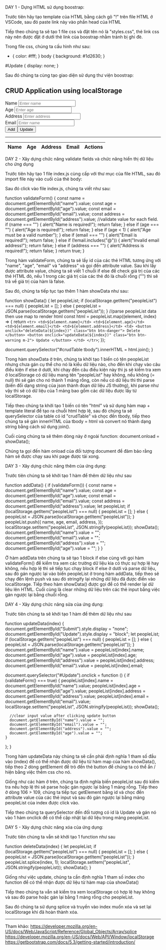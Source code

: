 DAY 1 - Dựng HTML sử dụng boostrap:

Trước tiên hãy tạo template của HTML bằng cách gõ "!" trên file HTML ở VSCode, sau đó paste link này vào phần head của HTML

<link
    href="https://cdn.jsdelivr.net/npm/bootstrap@5.3.0-alpha3/dist/css/bootstrap.min.css"
    rel="stylesheet"
    integrity="sha384-KK94CHFLLe+nY2dmCWGMq91rCGa5gtU4mk92HdvYe+M/SXH301p5ILy+dN9+nJOZ"
    crossorigin="anonymous"
/>

Tiếp theo chúng ta sẽ tạo 1 file css và đặt tên nó là "styles.css", thẻ link css này nên được đặt ở dưới thẻ link của boostrap nhằm tránh bị ghi đè.

Trong file css, chúng ta cấu hình như sau:

- {
  color: #fff;
  }
  body {
  background: #1d2630;
  }

#Update {
display: none;
}

Sau đó chúng ta cùng tạo giao diện sử dụng thư viện boostrap:

  <div class="container">
      <h2 class="mt-5 mb-5">CRUD Application using localStorage</h2>
      <div class="mb-5">
        <div class="row">
          <div class="form-group col-md-6 mb-3">
            <label for="name">Name</label>
            <input
              type="text"
              name="name"
              class="form-control"
              id="name"
              placeholder="Enter name"
            />
          </div>
          <div class="form-group col-md-6 mb-3">
            <label for="age">Age</label>
            <input
              type="number"
              name="age"
              class="form-control"
              id="age"
              placeholder="Enter age"
            />
          </div>
          <div class="form-group col-md-6 mb-3">
            <label for="address">Address</label>
            <input
              type="text"
              name="address"
              class="form-control"
              id="address"
              placeholder="Enter address"
            />
          </div>
          <div class="form-group col-md-6 mb-3">
            <label for="email">Email</label>
            <input
              type="text"
              name="email"
              class="form-control"
              id="email"
              placeholder="Enter name"
            />
          </div>
          <div class="col-lg-12 mt-5">
            <button class="btn btn-success" id="Submit" >
              Add</button
            ><button class="btn btn-primary" id="Update">Update</button>
          </div>
        </div>
      </div>
      <hr />
      <div class="row mt-5">
        <div class="col-12">
          <table class="table table-bordered" id="crudTable">
            <thead>
              <tr>
                <th>Name</th>
                <th>Age</th>
                <th>Address</th>
                <th>Email</th>
                <th>Actions</th>
              </tr>
            </thead>
            <tbody></tbody>
          </table>
        </div>
      </div>
  </div>

DAY 2 - Xây dựng chức năng validate fields và chức năng hiển thị dữ liệu cho ứng dụng

Trước tiên hãy tạo 1 file index.js cùng cấp với thư mục của file HTML,
sau đó import file này vào cuối của thẻ body:
<script src="./index.js"></script>

Sau đó click vào file index.js, chúng ta viết như sau:

function validateForm() {
  const name = document.getElementById("name").value;
  const age = document.getElementById("age").value;
  const email = document.getElementById("email").value;
  const address = document.getElementById("address").value;
  //validate value for each field.
  if (name === "") {
    alert("Name is required!");
    return false;
  } else if (age === "") {
    alert("Age is required!");
    return false;
  } else if (age < 1) {
    alert("Age must be a valid number");
  } else if (email === "") {
    alert("Email is required!");
    return false;
  } else if (!email.includes("@")) {
    alert("Invalid email address!");
    return false;
  } else if (address === "") {
    alert("Address is required!");
    return false;
  }
  return true;
}

Trong hàm validateForm, chúng ta sẽ lấy id của các thẻ HTML tương ứng với "name", "age", "email" và "address" và gọi đến attribute value. Sau khi lấy được attribute value, chúng ta sẽ viết 1 chuỗi if else để check giá trị của các thẻ HTML đó, nếu 1 trong các giá trị của các thẻ đó là chuỗi rỗng ("") thì sẽ trả về giá trị của hàm là false.

Sau đó, chúng ta tiếp tục tạo thêm 1 hàm showData như sau:

function showData() {
  let peopleList;
  if (localStorage.getItem("peopleList") === null) {
    peopleList = [];
  } else {
    peopleList = JSON.parse(localStorage.getItem("peopleList"));
  }
  //parse peopleList data then use map to render html
  const html = peopleList.map((element, index) => {
    return `<tr>
              <td>${element.name}</td>
              <td>${element.age}</td>
              <td>${element.email}</td>
              <td>${element.address}</td>
              <td>
                <button onclick="deleteData(${index})" class="btn btn-danger">
                  Delete
                </button>
                <button onclick="updateData(${index})" class="btn btn-warning m-2">
                  Update
                </button>
              </td>
             </tr>`;
  });

  document.querySelector("#crudTable tbody").innerHTML = html.join();
}

Trong hàm showData ở trên, chúng ta khởi tạo 1 biến có tên peopleList nhưng chưa gán cụ thể cho nó là kiểu dữ liệu nào, cho đến khi chạy vào câu điều kiện if else ở dưới, khi chạy đến câu điều kiện này thì js sẽ kiểm tra xem ở localStorage có dữ liệu mang tên "peopleList" hay không,
nếu không (= null) thì sẽ gán cho nó thành 1 mảng rỗng, còn nếu có dữ liệu thì thì parse (biến đổi dạng string của json thành đoạn dữ liệu JS thường), khi parse như vậy thì sẽ có dữ liệu của 1 mảng bao gồm các dữ liệu được lấy từ localStorage.

Tiếp theo chúng ta khởi tạo 1 biến có tên "html" và sử dụng hàm map + template literal để tạo ra chuỗi html hợp lệ, sau đó chúng ta sẽ querySelector của table có id "crudTable" và chọc đến tbody, tiếp theo chúng ta sẽ gán innerHTML của tbody = html và convert nó thành dạng string bằng cách sử dụng join().

Cuối cùng chúng ta sẽ thêm dòng này ở ngoài function:
document.onload = showData();

Chúng ta gọi đến hàm onload của đối tượng document để đảm bảo rằng hàm sẽ được chạy sau khi page được tải xong.

DAY 3 - Xây dựng chức năng thêm của ứng dụng:

Trước tiên chúng ta sẽ khởi tạo 1 hàm để thêm dữ liệu như sau

function addData() {
  if (validateForm()) {
    const name = document.getElementById("name").value;
    const age = document.getElementById("age").value;
    const email = document.getElementById("email").value;
    const address = document.getElementById("address").value;
    let peopleList;
    if (localStorage.getItem("peopleList") === null) {
      peopleList = [];
    } else {
      peopleList = JSON.parse(localStorage.getItem("peopleList"));
    }
    peopleList.push({
      name,
      age,
      email,
      address,
    });
    localStorage.setItem("peopleList", JSON.stringify(peopleList));
    showData();
    document.getElementById("name").value = "";
    document.getElementById("email").value = "";
    document.getElementById("address").value = "";
    document.getElementById("age").value = "";
  }
}

Ở hàm addData trên chúng ta sẽ tạo 1 block if else cùng với gọi hàm validateForm() để kiểm tra xem các trường dữ liệu kia có thực sự hợp lệ hay không, nếu hợp lệ thì sẽ tiếp tục chạy block if else ở dưới và parse dữ liệu, sau đó gán ngược lại vào biến peopleList ở trong hàm addData, tiếp theo sẽ chạy đến lệnh push và sau đó stringify lại những dữ liệu đã được điền vào localStorage. Tiếp theo hàm showData() được gọi để có thể render lại dữ liệu lên HTML. Cuồi cùng là clear những dữ liệu trên các thẻ input bằng việc gán ngược lại bằng chuỗi rỗng.

DAY 4 - Xây dựng chức năng sửa của ứng dụng:

Trước tiên chúng ta sẽ khởi tạo 1 hàm để thêm dữ liệu như sau

function updateData(index) {
  document.getElementById("Submit").style.display = "none";
  document.getElementById("Update").style.display = "block";
  let peopleList;
  if (localStorage.getItem("peopleList") === null) {
    peopleList = [];
  } else {
    peopleList = JSON.parse(localStorage.getItem("peopleList"));
  }
  document.getElementById("name").value = peopleList[index].name;
  document.getElementById("age").value = peopleList[index].age;
  document.getElementById("address").value = peopleList[index].address;
  document.getElementById("email").value = peopleList[index].email;

  document.querySelector("#Update").onclick = function () {
    if (validateForm() === true) {
      peopleList[index].name = document.getElementById("name").value;
      peopleList[index].age = document.getElementById("age").value;
      peopleList[index].address = document.getElementById("address").value;
      peopleList[index].email = document.getElementById("email").value;
      localStorage.setItem("peopleList", JSON.stringify(peopleList));
      showData();

      //clear input value after clicking update button
      document.getElementById("name").value = "";
      document.getElementById("email").value = "";
      document.getElementById("address").value = "";
      document.getElementById("age").value = "";
    }
  };
}

Trong hàm updateData này chúng ta sẽ cần phải định nghĩa 1 tham số đầu vào (index) để có thể nhận được dữ liệu từ hàm map của hàm showData(), tiếp theo 2 dòng getElement để trỏ đến thẻ button để chúng ta có thể ẩn / hiện bằng việc thêm css cho nó.

Giống như các hàm ở trên, chúng ta định nghĩa biến peopleList sau đó kiểm tra nếu hợp lệ thì sẽ parse hoặc gán ngược lại bằng 1 mảng rỗng. Tiếp theo ở dòng 106 > 109, chúng ta tiếp tục getElement bằng id và chọc đến attribute value của các thẻ input và sau đó gán ngược lại bằng mảng peopleList của index được click vào.

Tiếp theo chúng ta querySelector đến đối tượng có id là Update và gán nó vào 1 hàm onclick để có thể cập nhật lại dữ liệu trong mảng peopleList.

DAY 5 - Xây dựng chức năng xóa của ứng dụng:

Trước tiên chúng ta vẫn sẽ khởi tạo 1 function như sau

function deleteData(index) {
  let peopleList;
  if (localStorage.getItem("peopleList") === null) {
    peopleList = [];
  } else {
    peopleList = JSON.parse(localStorage.getItem("peopleList"));
  }
  peopleList.splice(index, 1);
  localStorage.setItem("peopleList", JSON.stringify(peopleList));
  showData();
}

Giống như việc update, chúng ta cần định nghĩa 1 tham số index cho function để có thể nhận được dữ liệu từ hàm map của showData()

Tiếp theo chúng ta vẫn sẽ kiểm tra xem localStorage có hợp lệ hay không và sau đó parse hoặc gán lại bằng 1 mảng rỗng cho peopleList.

Sau đó chúng ta sử dụng splice và truyền vào index muốn xóa và set lại localStorage khi đã hoàn thành xóa.

--------------

Tham khảo:
https://developer.mozilla.org/en-US/docs/Web/JavaScript/Reference/Global_Objects/Array/splice
https://developer.mozilla.org/en-US/docs/Web/API/Window/localStorage
https://getbootstrap.com/docs/5.3/getting-started/introduction/